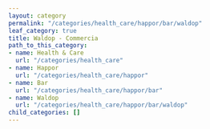 ```yaml
---
layout: category
permalink: "/categories/health_care/happor/bar/waldop"
leaf_category: true
title: Waldop - Commercia
path_to_this_category:
- name: Health & Care
  url: "/categories/health_care"
- name: Happor
  url: "/categories/health_care/happor"
- name: Bar
  url: "/categories/health_care/happor/bar"
- name: Waldop
  url: "/categories/health_care/happor/bar/waldop"
child_categories: []
---
```

